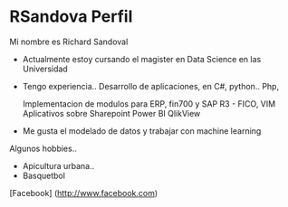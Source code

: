 # **RSandova Perfil**

Mi nombre es Richard Sandoval 
- Actualmente estoy cursando el magister en Data Science en las Universidad 

- Tengo experiencia..
  Desarrollo de aplicaciones, en C#, python.. Php, 
  
  Implementacion de modulos para ERP, fin700 y SAP R3 - FICO, VIM
  Aplicativos sobre Sharepoint
  Power BI
  QlikView

- Me gusta el modelado de datos y trabajar con machine learning


Algunos hobbies..
- Apicultura urbana..
- Basquetbol

[Facebook] (http://www.facebook.com)

